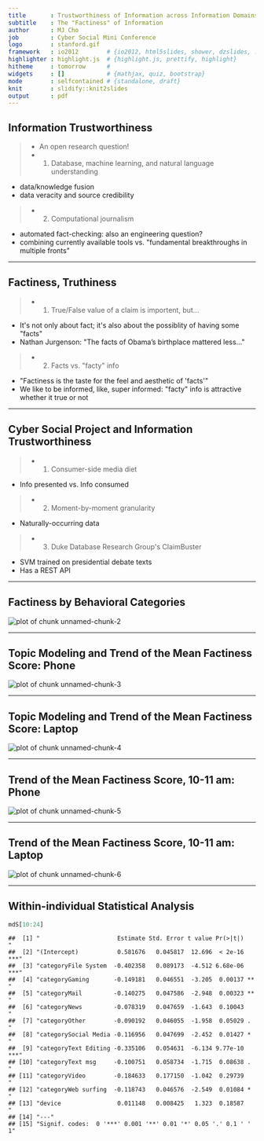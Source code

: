 ```yaml
---
title       : Trustworthiness of Information across Information Domains
subtitle    : The "Factiness" of Information
author      : MJ Cho
job         : Cyber Social Mini Conference
logo        : stanford.gif
framework   : io2012        # {io2012, html5slides, shower, dzslides, ...}
highlighter : highlight.js  # {highlight.js, prettify, highlight}
hitheme     : tomorrow      # 
widgets     : []            # {mathjax, quiz, bootstrap}
mode        : selfcontained # {standalone, draft}
knit        : slidify::knit2slides
output      : pdf
---
```




## Information Trustworthiness
>- An open research question!
>- 1. Database, machine learning, and natural language understanding
  - data/knowledge fusion
  - data veracity and source credibility
>- 2. Computational journalism 
  - automated fact-checking: also an engineering question?
  - combining currently available tools vs. "fundamental breakthroughs in multiple fronts"

---

## Factiness, Truthiness
>- 1. True/False value of a claim is importent, but...
  - It's not only about fact; it's also about the possiblity of having some "facts"
  - Nathan Jurgenson: "The facts of Obama’s birthplace mattered less..."
>- 2. Facts vs. "facty" info
  - "Factiness is the taste for the feel and aesthetic of 'facts'" 
  - We like to be informed, like, super informed: "facty" info is attractive whether it true or not

---

## Cyber Social Project and Information Trustworthiness
>- 1. Consumer-side media diet
  - Info presented vs. Info consumed
>- 2. Moment-by-moment granularity
  - Naturally-occurring data
>- 3. Duke Database Research Group's ClaimBuster
  - SVM trained on presidential debate texts
  - Has a REST API

---

## Factiness by Behavioral Categories
<img src="assets/fig/unnamed-chunk-2-1.png" title="plot of chunk unnamed-chunk-2" alt="plot of chunk unnamed-chunk-2" style="display: block; margin: auto;" />

---

## Topic Modeling and Trend of the Mean Factiness Score: Phone
<img src="assets/fig/unnamed-chunk-3-1.png" title="plot of chunk unnamed-chunk-3" alt="plot of chunk unnamed-chunk-3" style="display: block; margin: auto;" />

---

## Topic Modeling and Trend of the Mean Factiness Score: Laptop
<img src="assets/fig/unnamed-chunk-4-1.png" title="plot of chunk unnamed-chunk-4" alt="plot of chunk unnamed-chunk-4" style="display: block; margin: auto;" />

---

## Trend of the Mean Factiness Score, 10-11 am: Phone
<img src="assets/fig/unnamed-chunk-5-1.png" title="plot of chunk unnamed-chunk-5" alt="plot of chunk unnamed-chunk-5" style="display: block; margin: auto;" />

---

## Trend of the Mean Factiness Score, 10-11 am: Laptop
<img src="assets/fig/unnamed-chunk-6-1.png" title="plot of chunk unnamed-chunk-6" alt="plot of chunk unnamed-chunk-6" style="display: block; margin: auto;" />

---

## Within-individual Statistical Analysis



```r
mdS[10:24]
```

```
##  [1] "                      Estimate Std. Error t value Pr(>|t|)    "
##  [2] "(Intercept)           0.581676   0.045817  12.696  < 2e-16 ***"
##  [3] "categoryFile System  -0.402358   0.089173  -4.512 6.68e-06 ***"
##  [4] "categoryGaming       -0.149181   0.046551  -3.205  0.00137 ** "
##  [5] "categoryMail         -0.140275   0.047586  -2.948  0.00323 ** "
##  [6] "categoryNews         -0.078319   0.047659  -1.643  0.10043    "
##  [7] "categoryOther        -0.090192   0.046055  -1.958  0.05029 .  "
##  [8] "categorySocial Media -0.116956   0.047699  -2.452  0.01427 *  "
##  [9] "categoryText Editing -0.335106   0.054631  -6.134 9.77e-10 ***"
## [10] "categoryText msg     -0.100751   0.058734  -1.715  0.08638 .  "
## [11] "categoryVideo        -0.184633   0.177150  -1.042  0.29739    "
## [12] "categoryWeb surfing  -0.118743   0.046576  -2.549  0.01084 *  "
## [13] "device                0.011148   0.008425   1.323  0.18587    "
## [14] "---"                                                           
## [15] "Signif. codes:  0 '***' 0.001 '**' 0.01 '*' 0.05 '.' 0.1 ' ' 1"
```





